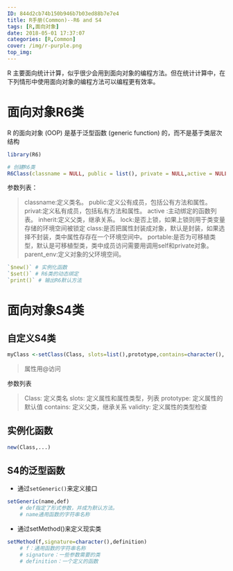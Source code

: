 ```yaml
---
ID: 844d2cb74b150b946b7b03ed88b7e7e4
title: R手册(Common)--R6 and S4
tags: [R,面向对象]
date: 2018-05-01 17:37:07
categories: [R,Common]
cover: /img/r-purple.png
top_img: 
---
```


R 主要面向统计计算，似乎很少会用到面向对象的编程方法。但在统计计算中，在下列情形中使用面向对象的编程方法可以编程更有效率。

<!-- more -->

# 面向对象R6类

R 的面向对象 (OOP) 是基于泛型函数 (generic function) 的，而不是基于类层次结构

```r
library(R6)

# 创建R6类
R6Class(classname = NULL, public = list(), private = NULL,active = NULL, inherit = NULL, lock = TRUE, class = TRUE,portable = TRUE, parent_env = parent.frame())
```
参数列表：
> classname:定义类名。
public:定义公有成员，包括公有方法和属性。
privat:定义私有成员，包括私有方法和属性。
active :主动绑定的函数列表。
inherit:定义父类，继承关系。
lock:是否上锁，如果上锁则用于类变量存储的环境空间被锁定
class:是否把属性封装成对象，默认是封装，如果选择不封装，类中属性存存在一个环境空间中。
portable:是否为可移植类型，默认是可移植型类，类中成员访问需要用调用self和private对象。
parent_env:定义对象的父环境空间。

```r
`$new()` # 实例化函数
`$set()` # R6类的动态绑定
`print()` # 输出R6默认方法
```

# 面向对象S4类

## 自定义S4类

```r
myClass <-setClass(Class, slots=list(),prototype,contains=character(), validity) ) 
```
> 属性用@访问

参数列表
>Class: 定义类名
slots: 定义属性和属性类型，列表
prototype: 定义属性的默认值
contains: 定义父类，继承关系
validity: 定义属性的类型检查

## 实例化函数

```r
new(Class,...)
```

## S4的泛型函数

- 通过`setGeneric()`来定义接口
```r
setGeneric(name,def)
    # def指定了形式参数，并成为默认方法。
    # name通用函数的字符串名称
```

- 通过setMethod()来定义现实类
```r
setMethod(f,signature=character(),definition)
    # f：通用函数的字符串名称
    # signature：一些参数需要的类
    # definition：一个定义的函数
```



